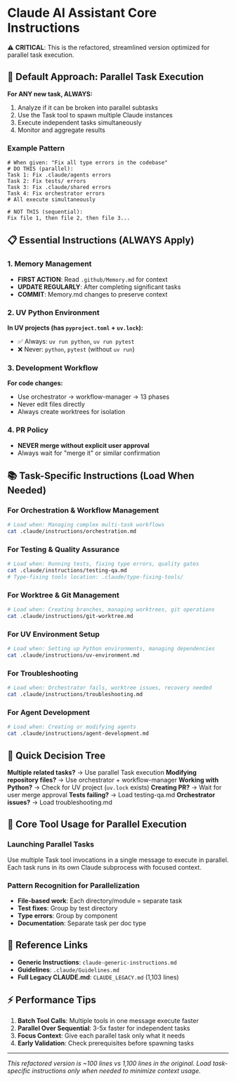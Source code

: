 # Claude AI Assistant Core Instructions

⚠️ **CRITICAL**: This is the refactored, streamlined version optimized for parallel task execution.

## 🚀 Default Approach: Parallel Task Execution

**For ANY new task, ALWAYS:**
1. Analyze if it can be broken into parallel subtasks
2. Use the Task tool to spawn multiple Claude instances
3. Execute independent tasks simultaneously
4. Monitor and aggregate results

### Example Pattern
```
# When given: "Fix all type errors in the codebase"
# DO THIS (parallel):
Task 1: Fix .claude/agents errors
Task 2: Fix tests/ errors  
Task 3: Fix .claude/shared errors
Task 4: Fix orchestrator errors
# All execute simultaneously

# NOT THIS (sequential):
Fix file 1, then file 2, then file 3...
```

## 📋 Essential Instructions (ALWAYS Apply)

### 1. Memory Management
- **FIRST ACTION**: Read `.github/Memory.md` for context
- **UPDATE REGULARLY**: After completing significant tasks
- **COMMIT**: Memory.md changes to preserve context

### 2. UV Python Environment
**In UV projects (has `pyproject.toml` + `uv.lock`):**
- ✅ Always: `uv run python`, `uv run pytest`
- ❌ Never: `python`, `pytest` (without `uv run`)

### 3. Development Workflow
**For code changes:**
- Use orchestrator → workflow-manager → 13 phases
- Never edit files directly
- Always create worktrees for isolation

### 4. PR Policy
- **NEVER merge without explicit user approval**
- Always wait for "merge it" or similar confirmation

## 📚 Task-Specific Instructions (Load When Needed)

### For Orchestration & Workflow Management
```bash
# Load when: Managing complex multi-task workflows
cat .claude/instructions/orchestration.md
```

### For Testing & Quality Assurance
```bash
# Load when: Running tests, fixing type errors, quality gates
cat .claude/instructions/testing-qa.md
# Type-fixing tools location: .claude/type-fixing-tools/
```

### For Worktree & Git Management
```bash
# Load when: Creating branches, managing worktrees, git operations
cat .claude/instructions/git-worktree.md
```

### For UV Environment Setup
```bash
# Load when: Setting up Python environments, managing dependencies
cat .claude/instructions/uv-environment.md
```

### For Troubleshooting
```bash
# Load when: Orchestrator fails, worktree issues, recovery needed
cat .claude/instructions/troubleshooting.md
```

### For Agent Development
```bash
# Load when: Creating or modifying agents
cat .claude/instructions/agent-development.md
```

## 🎯 Quick Decision Tree

**Multiple related tasks?** → Use parallel Task execution
**Modifying repository files?** → Use orchestrator + workflow-manager
**Working with Python?** → Check for UV project (`uv.lock` exists)
**Creating PR?** → Wait for user merge approval
**Tests failing?** → Load testing-qa.md
**Orchestrator issues?** → Load troubleshooting.md

## 🔧 Core Tool Usage for Parallel Execution

### Launching Parallel Tasks
Use multiple Task tool invocations in a single message to execute in parallel.
Each task runs in its own Claude subprocess with focused context.

### Pattern Recognition for Parallelization
- **File-based work**: Each directory/module = separate task
- **Test fixes**: Group by test directory
- **Type errors**: Group by component
- **Documentation**: Separate task per doc type

## 🔗 Reference Links

- **Generic Instructions**: `claude-generic-instructions.md`
- **Guidelines**: `.claude/Guidelines.md`
- **Full Legacy CLAUDE.md**: `CLAUDE_LEGACY.md` (1,103 lines)

## ⚡ Performance Tips

1. **Batch Tool Calls**: Multiple tools in one message execute faster
2. **Parallel Over Sequential**: 3-5x faster for independent tasks
3. **Focus Context**: Give each parallel task only what it needs
4. **Early Validation**: Check prerequisites before spawning tasks

---
*This refactored version is ~100 lines vs 1,100 lines in the original.*
*Load task-specific instructions only when needed to minimize context usage.*